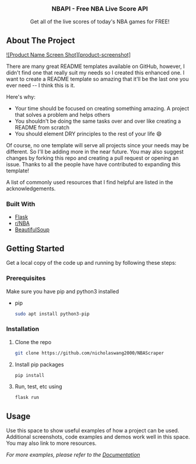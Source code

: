 <br />
<p align="center">

  <h3 align="center">NBAPI - Free NBA Live Score API</h3>

  <p align="center">
    Get all of the live scores of today's NBA games for FREE!
  </p>
</p>

<!-- ABOUT THE PROJECT -->

## About The Project

[![Product Name Screen Shot][product-screenshot]](https://example.com)

There are many great README templates available on GitHub, however, I didn't find one that really suit my needs so I created this enhanced one. I want to create a README template so amazing that it'll be the last one you ever need -- I think this is it.

Here's why:

- Your time should be focused on creating something amazing. A project that solves a problem and helps others
- You shouldn't be doing the same tasks over and over like creating a README from scratch
- You should element DRY principles to the rest of your life :smile:

Of course, no one template will serve all projects since your needs may be different. So I'll be adding more in the near future. You may also suggest changes by forking this repo and creating a pull request or opening an issue. Thanks to all the people have have contributed to expanding this template!

A list of commonly used resources that I find helpful are listed in the acknowledgements.

### Built With

- [Flask](https://flask.palletsprojects.com/en/1.1.x/)
- [r/NBA](https://www.reddit.com/r/nba)
- [BeautifulSoup](https://pypi.org/project/beautifulsoup4/)

<!-- GETTING STARTED -->

## Getting Started

Get a local copy of the code up and running by following these steps:

### Prerequisites

Make sure you have pip and python3 installed

- pip
  ```sh
  sudo apt install python3-pip
  ```

### Installation

1. Clone the repo
   ```sh
   git clone https://github.com/nicholaswang2000/NBAScraper
   ```
2. Install pip packages
   ```sh
   pip install
   ```
3. Run, test, etc using
   ```sh
   flask run
   ```

<!-- USAGE EXAMPLES -->

## Usage

Use this space to show useful examples of how a project can be used. Additional screenshots, code examples and demos work well in this space. You may also link to more resources.

_For more examples, please refer to the [Documentation](https://example.com)_
